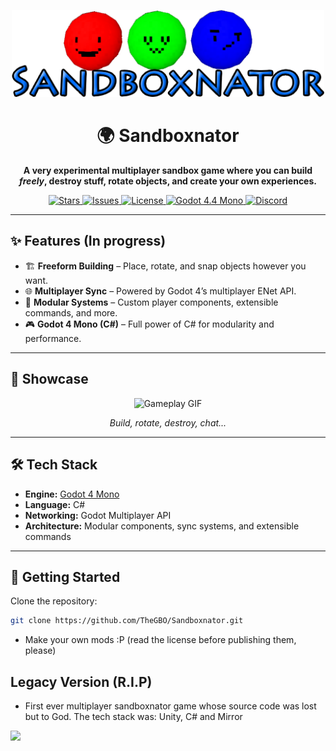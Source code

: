 <!-- Banner / Logo -->
<p align="center">
  <img src="UI/SBlogo.png" width="500" alt="Sandboxnator Logo">
</p>

<h1 align="center">🌍 Sandboxnator</h1>
<p align="center">
  <b>A very experimental multiplayer sandbox game where you can build <em>freely</em>, destroy stuff, rotate objects, and create your own experiences.</b>
</p>

<p align="center">
  <a href="https://github.com/TheGBO/SandboxnatorReinassanceGodot/stargazers">
    <img src="https://img.shields.io/github/stars/TheGBO/SandboxnatorReinassanceGodot?style=for-the-badge&color=yellow" alt="Stars">
  </a>
  <a href="https://github.com/TheGBO/SandboxnatorReinassanceGodot/issues">
    <img src="https://img.shields.io/github/issues/TheGBO/SandboxnatorReinassanceGodot?style=for-the-badge" alt="Issues">
  </a>
  <a href="https://github.com/TheGBO/SandboxnatorReinassanceGodot/blob/main/LICENSE.md">
    <img src="https://img.shields.io/badge/license-Custom-important?style=for-the-badge" alt="License">
  </a>
  <a href="https://godotengine.org/">
    <img src="https://img.shields.io/badge/Godot-4.4%20Mono-blue?style=for-the-badge" alt="Godot 4.4 Mono">
  </a>
  <a href="https://discord.gg/RgyyWE7SnD">
  <img alt="Discord" src="https://img.shields.io/discord/1380519012374675497?style=for-the-badge&logo=discord&logoColor=blue&label=Discord%20server%20(Mainly%20portuguese%20because%20I%20am%20brazilian)&link=https%3A%2F%2Fdiscord.gg%2FRgyyWE7SnD">
    </a>
  
</p>

---

## ✨ Features (In progress)
- 🏗️ **Freeform Building** – Place, rotate, and snap objects however you want.
- 🌐 **Multiplayer Sync** – Powered by Godot 4’s multiplayer ENet API.
- 🧩 **Modular Systems** – Custom player components, extensible commands, and more.
- 🎮 **Godot 4 Mono (C#)** – Full power of C# for modularity and performance.

---

## 📸 Showcase
<p align="center">
  <img src="https://media.discordapp.net/attachments/1405673226104864778/1410346467629207834/image.png?ex=68b940c0&is=68b7ef40&hm=e9bfa9d7a27b5a1a413414179db21bc7743214a5c3061cee31fa6b1684bc3f13&=&format=webp&quality=lossless&width=1388&height=781" width="600" alt="Gameplay GIF">
</p>

<p align="center">
  <i>Build, rotate, destroy, chat...</i>
</p>

---

## 🛠 Tech Stack
- **Engine:** [Godot 4 Mono](https://godotengine.org/)
- **Language:** C#
- **Networking:** Godot Multiplayer API
- **Architecture:** Modular components, sync systems, and extensible commands

---

## 🚀 Getting Started
Clone the repository:
```bash
git clone https://github.com/TheGBO/Sandboxnator.git
```
- Make your own mods :P (read the license before publishing them, please)

## Legacy Version (R.I.P)
- First ever multiplayer sandboxnator game whose source code was lost but to God.
The tech stack was: Unity, C# and Mirror
<img src="https://media.discordapp.net/attachments/853805202184208394/988646355666866296/Screenshot_3.png?ex=68b9afeb&is=68b85e6b&hm=a0cb86a5aa280d2210f988340204ccf01d8f80be15764bfd08ad88689e6e9688&=&format=webp&quality=lossless">